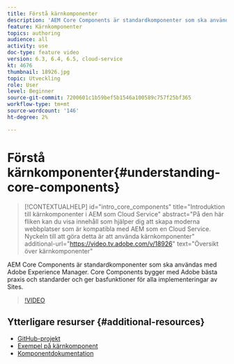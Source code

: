 ```yaml
---
title: Förstå kärnkomponenter
description: 'AEM Core Components är standardkomponenter som ska användas med Adobe Experience Manager. Core Components bygger med Adobe bästa praxis och standarder och ger basfunktioner för alla implementeringar av Sites. '
feature: Kärnkomponenter
topics: authoring
audience: all
activity: use
doc-type: feature video
version: 6.3, 6.4, 6.5, cloud-service
kt: 4676
thumbnail: 18926.jpg
topic: Utveckling
role: User
level: Beginner
source-git-commit: 7200601c1b59bef5b1546a100589c757f25bf365
workflow-type: tm+mt
source-wordcount: '146'
ht-degree: 2%

---
```



# Förstå kärnkomponenter{#understanding-core-components}

>[!CONTEXTUALHELP]
>id="intro_core_components"
>title="Introduktion till kärnkomponenter i AEM som Cloud Service"
>abstract="På den här fliken kan du visa innehåll som hjälper dig att skapa moderna webbplatser som är kompatibla med AEM som en Cloud Service. Nyckeln till att göra detta är att använda kärnkomponenter"
>additional-url="https://video.tv.adobe.com/v/18926" text="Översikt över kärnkomponenter"

AEM Core Components är standardkomponenter som ska användas med Adobe Experience Manager. Core Components bygger med Adobe bästa praxis och standarder och ger basfunktioner för alla implementeringar av Sites.

>[!VIDEO](https://video.tv.adobe.com/v/18926/?quality=12&learn=on)

## Ytterligare resurser {#additional-resources}

* [GitHub-projekt](https://github.com/adobe/aem-core-wcm-components)
* [Exempel på kärnkomponent](https://www.aemcomponents.dev/)
* [Komponentdokumentation](https://experienceleague.adobe.com/docs/experience-manager-core-components/using/introduction.html)
